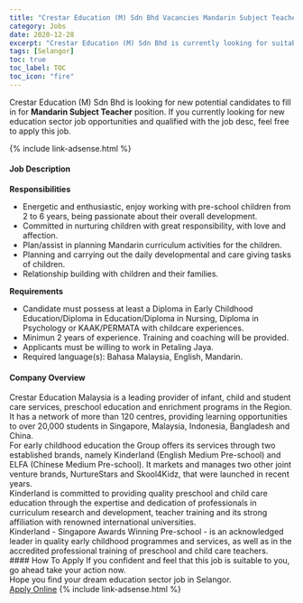 ```yaml
---
title: "Crestar Education (M) Sdn Bhd Vacancies Mandarin Subject Teacher" 
category: Jobs 
date: 2020-12-28 
excerpt: "Crestar Education (M) Sdn Bhd is currently looking for suitable person to fill in the Mandarin Subject Teacher which positioned at Selangor" 
tags: [Selangor] 
toc: true 
toc_label: TOC 
toc_icon: "fire" 
--- 
```


<p>Crestar Education (M) Sdn Bhd is looking for new potential candidates to fill in for <b>Mandarin Subject Teacher</b> position. If you currently looking for new education sector job opportunities and qualified with the job desc, feel free to apply this job.
</p>{% include link-adsense.html %} 
 <div><div><div><h4>Job Description</h4></div></div><div><div><span><div><p><strong>Responsibilities</strong></p><ul><li>Energetic and enthusiastic, enjoy working with pre-school children from 2 to 6 years,&#160;being passionate about their overall development.</li><li>Committed in nurturing children with great responsibility, with love and affection.</li><li>Plan/assist in planning Mandarin curriculum activities for the children.</li><li>Planning and carrying out the daily developmental and care giving tasks of children.</li><li>Relationship building with children and their families.</li></ul><p><strong>Requirements</strong></p><ul><li>Candidate must possess at least a Diploma in Early Childhood Education/Diploma in Education/Diploma in Nursing, Diploma in Psychology or KAAK/PERMATA with childcare experiences.</li><li>Minimun 2 years of experience.&#160;Training and coaching will be provided.</li><li>Applicants must be willing to work in Petaling Jaya.</li><li>Required language(s):&#160;Bahasa Malaysia, English, Mandarin.</li></ul></div></span></div></div></div> 
<div><div><div><h4>Company Overview</h4></div></div><div><div><span><div><div>Crestar Education Malaysia is a leading provider of infant, child and student care services, preschool education and enrichment programs in the Region. It has a network of more than 120 centres, providing learning opportunities to over 20,000 students in Singapore, Malaysia, Indonesia, Bangladesh and China.</div>
<div>For early childhood education the Group offers its services through two established brands, namely Kinderland (English Medium Pre-school) and ELFA (Chinese Medium Pre-school). It markets and manages two other joint venture brands, NurtureStars and Skool4Kidz, that were launched in recent years.</div>
<div>Kinderland is committed to providing quality preschool and child care education through the expertise and dedication of professionals in curriculum research and development, teacher training and its strong affiliation with renowned international universities.</div>
<div>Kinderland - Singapore Awards Winning Pre-school - is an acknowledged leader in quality early childhood programmes and services, as well as in the accredited professional training of preschool and child care teachers.</div></div></span></div></div></div> 
#### How To Apply 
If you confident and feel that this job is suitable to you, go ahead take your action now. <br/> 
Hope you find your dream education sector job in Selangor. <br/> 
<a href="https://www.jobstreet.com.my/en/job/mandarin-subject-teacher-4451687?jobId=jobstreet-my-job-4451687&sectionRank=6&token=0~1578409d-4774-4159-8ab1-25ba29b64ede&fr=SRP%20View%20In%20New%20Ta" class="btn btn--info" target="_blank" rel="nofollow noopenner">Apply Online</a> 
{% include link-adsense.html %} 